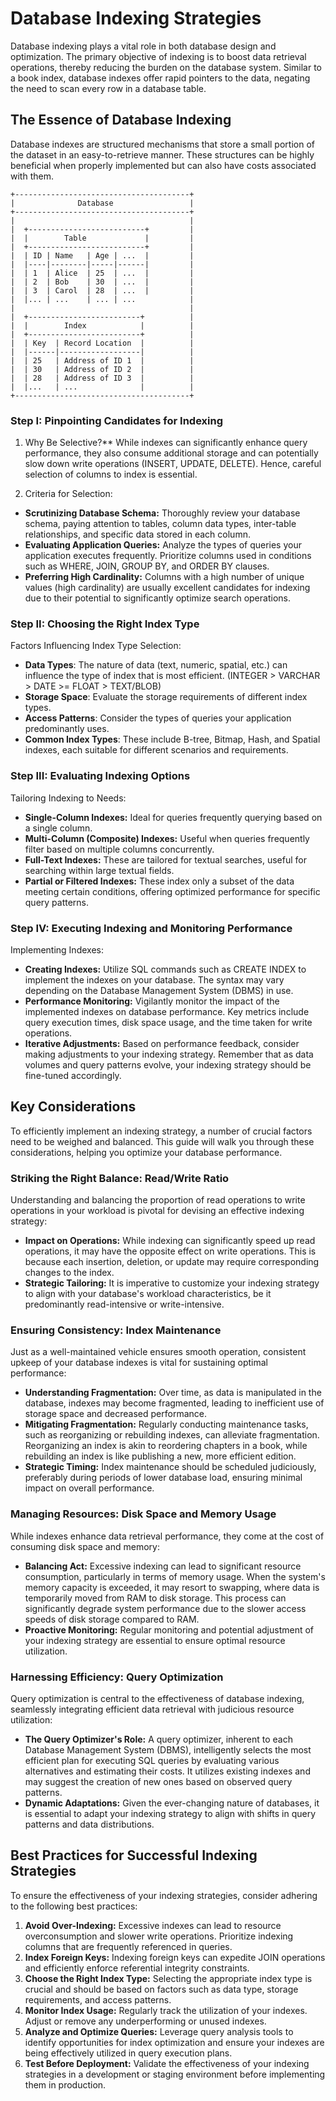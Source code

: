 # Database Indexing Strategies

Database indexing plays a vital role in both database design and optimization. The primary objective of indexing is to boost data retrieval operations, thereby reducing the burden on the database system. Similar to a book index, database indexes offer rapid pointers to the data, negating the need to scan every row in a database table.

## The Essence of Database Indexing

Database indexes are structured mechanisms that store a small portion of the dataset in an easy-to-retrieve manner. These structures can be highly beneficial when properly implemented but can also have costs associated with them.

```
+---------------------------------------+
|              Database                 |
+---------------------------------------+
|                                       |
|  +--------------------------+         |
|  |        Table             |         |
|  +--------------------------+         |
|  | ID | Name   | Age | ...  |         |
|  |----|--------|-----|------|         |
|  | 1  | Alice  | 25  | ...  |         |
|  | 2  | Bob    | 30  | ...  |         |
|  | 3  | Carol  | 28  | ...  |         |
|  |... | ...    | ... | ...            |
|                                       |
|  +-------------------------+          |
|  |        Index            |          |
|  +-------------------------+          |
|  | Key  | Record Location  |          |
|  |------|------------------|          |
|  | 25   | Address of ID 1  |          |
|  | 30   | Address of ID 2  |          |
|  | 28   | Address of ID 3  |          |
|  |...   | ...              |          |
+---------------------------------------+
```

### Step I: Pinpointing Candidates for Indexing

1. Why Be Selective?**
While indexes can significantly enhance query performance, they also consume additional storage and can potentially slow down write operations (INSERT, UPDATE, DELETE). Hence, careful selection of columns to index is essential.

2. Criteria for Selection:
  - **Scrutinizing Database Schema:** Thoroughly review your database schema, paying attention to tables, column data types, inter-table relationships, and specific data stored in each column.
  - **Evaluating Application Queries:** Analyze the types of queries your application executes frequently. Prioritize columns used in conditions such as WHERE, JOIN, GROUP BY, and ORDER BY clauses.
  - **Preferring High Cardinality:** Columns with a high number of unique values (high cardinality) are usually excellent candidates for indexing due to their potential to significantly optimize search operations.

### Step II: Choosing the Right Index Type

Factors Influencing Index Type Selection:
- **Data Types**: The nature of data (text, numeric, spatial, etc.) can influence the type of index that is most efficient. (INTEGER > VARCHAR > DATE >= FLOAT > TEXT/BLOB)
- **Storage Space**: Evaluate the storage requirements of different index types.
- **Access Patterns**: Consider the types of queries your application predominantly uses.
- **Common Index Types**: These include B-tree, Bitmap, Hash, and Spatial indexes, each suitable for different scenarios and requirements.

### Step III: Evaluating Indexing Options

Tailoring Indexing to Needs:
- **Single-Column Indexes:** Ideal for queries frequently querying based on a single column.
- **Multi-Column (Composite) Indexes:** Useful when queries frequently filter based on multiple columns concurrently.
- **Full-Text Indexes:** These are tailored for textual searches, useful for searching within large textual fields.
- **Partial or Filtered Indexes:** These index only a subset of the data meeting certain conditions, offering optimized performance for specific query patterns.

### Step IV: Executing Indexing and Monitoring Performance

Implementing Indexes:
- **Creating Indexes:** Utilize SQL commands such as CREATE INDEX to implement the indexes on your database. The syntax may vary depending on the Database Management System (DBMS) in use.
- **Performance Monitoring:** Vigilantly monitor the impact of the implemented indexes on database performance. Key metrics include query execution times, disk space usage, and the time taken for write operations.
- **Iterative Adjustments:** Based on performance feedback, consider making adjustments to your indexing strategy. Remember that as data volumes and query patterns evolve, your indexing strategy should be fine-tuned accordingly.

## Key Considerations 

To efficiently implement an indexing strategy, a number of crucial factors need to be weighed and balanced. This guide will walk you through these considerations, helping you optimize your database performance.

### Striking the Right Balance: Read/Write Ratio

Understanding and balancing the proportion of read operations to write operations in your workload is pivotal for devising an effective indexing strategy:

- **Impact on Operations:** While indexing can significantly speed up read operations, it may have the opposite effect on write operations. This is because each insertion, deletion, or update may require corresponding changes to the index.
- **Strategic Tailoring:** It is imperative to customize your indexing strategy to align with your database's workload characteristics, be it predominantly read-intensive or write-intensive.

### Ensuring Consistency: Index Maintenance

Just as a well-maintained vehicle ensures smooth operation, consistent upkeep of your database indexes is vital for sustaining optimal performance:

- **Understanding Fragmentation:** Over time, as data is manipulated in the database, indexes may become fragmented, leading to inefficient use of storage space and decreased performance.
- **Mitigating Fragmentation:** Regularly conducting maintenance tasks, such as reorganizing or rebuilding indexes, can alleviate fragmentation. Reorganizing an index is akin to reordering chapters in a book, while rebuilding an index is like publishing a new, more efficient edition.
- **Strategic Timing:** Index maintenance should be scheduled judiciously, preferably during periods of lower database load, ensuring minimal impact on overall performance.

### Managing Resources: Disk Space and Memory Usage

While indexes enhance data retrieval performance, they come at the cost of consuming disk space and memory:

- **Balancing Act:** Excessive indexing can lead to significant resource consumption, particularly in terms of memory usage. When the system's memory capacity is exceeded, it may resort to swapping, where data is temporarily moved from RAM to disk storage. This process can significantly degrade system performance due to the slower access speeds of disk storage compared to RAM.
- **Proactive Monitoring:** Regular monitoring and potential adjustment of your indexing strategy are essential to ensure optimal resource utilization.

###  Harnessing Efficiency: Query Optimization

Query optimization is central to the effectiveness of database indexing, seamlessly integrating efficient data retrieval with judicious resource utilization:

- **The Query Optimizer's Role:** A query optimizer, inherent to each Database Management System (DBMS), intelligently selects the most efficient plan for executing SQL queries by evaluating various alternatives and estimating their costs. It utilizes existing indexes and may suggest the creation of new ones based on observed query patterns.
- **Dynamic Adaptations:** Given the ever-changing nature of databases, it is essential to adapt your indexing strategy to align with shifts in query patterns and data distributions.

## Best Practices for Successful Indexing Strategies

To ensure the effectiveness of your indexing strategies, consider adhering to the following best practices:

1. **Avoid Over-Indexing:** Excessive indexes can lead to resource overconsumption and slower write operations. Prioritize indexing columns that are frequently referenced in queries.
2. **Index Foreign Keys:** Indexing foreign keys can expedite JOIN operations and efficiently enforce referential integrity constraints.
3. **Choose the Right Index Type:** Selecting the appropriate index type is crucial and should be based on factors such as data type, storage requirements, and access patterns.
4. **Monitor Index Usage:** Regularly track the utilization of your indexes. Adjust or remove any underperforming or unused indexes.
5. **Analyze and Optimize Queries:** Leverage query analysis tools to identify opportunities for index optimization and ensure your indexes are being effectively utilized in query execution plans.
6. **Test Before Deployment:** Validate the effectiveness of your indexing strategies in a development or staging environment before implementing them in production.
